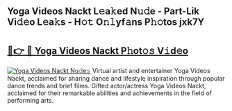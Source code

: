 ## Yoga Videos Nackt L𝚎a𝚔ed N𝚞𝚍e - Part-Lik Vi𝚍𝚎o L𝚎a𝚔s - H𝚘𝚝 O𝚗𝚕yf𝚊ns P𝚑𝚘tos jxk7Y

# <h2><a href="http://kf2o21.oniu.top/?m=Yoga+Videos+Nackt">🔗👉 🔴 Yoga Videos Nackt P𝚑ot𝚘𝚜 V𝚒d𝚎o</a></h2>

[![Yoga Videos Nackt Nu𝚍e𝚜](https://i.imgur.com/0qMVB7G.gif)](http://kf2o21.oniu.top/?m=Yoga+Videos+Nackt)
Virtual artist and entertainer Yoga Videos Nackt, acclaimed for sharing dance and lifestyle inspiration through popular dance trends and brief films. Gifted actor/actress Yoga Videos Nackt, acclaimed for their remarkable abilities and achievements in the field of performing arts.  
